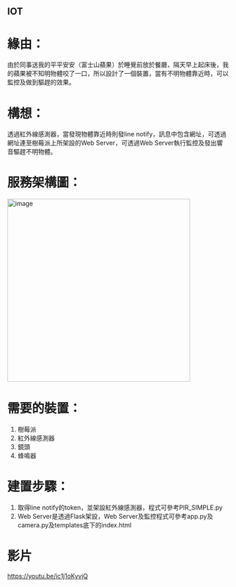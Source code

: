 ## IOT
# 緣由：
由於同事送我的平平安安（富士山蘋果）於睡覺前放於餐廳，隔天早上起床後，我的蘋果被不知明物體咬了一口，所以設計了一個裝置，當有不明物體靠近時，可以監控及做到驅趕的效果。

# 構想：
透過紅外線感測器，當發現物體靠近時則發line notify，訊息中包含網址，可透過網址連至樹莓派上所架設的Web Server，可透過Web Server執行監控及發出響音驅趕不明物體。

# 服務架構圖：

<img width="416" alt="image" src="https://github.com/WEI-TING-HUANG/IOT/assets/155205404/4da21e3a-2927-4ea3-a45d-a4b387dcaed5">

# 需要的裝置：
1.	樹莓派
2.	紅外線感測器
3.	鏡頭
4.	蜂鳴器

# 建置步驟：
1.	取得line notify的token，並架設紅外線感測器，程式可參考PIR_SIMPLE.py
2.	Web Server是透過Flask架設，Web Server及監控程式可參考app.py及camera.py及templates底下的index.html

# 影片
https://youtu.be/ic1j1oKyvjQ
